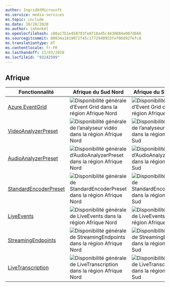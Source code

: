 ```yaml
---
author: IngridAtMicrosoft
ms.service: media-services
ms.topic: include
ms.date: 10/28/2020
ms.author: inhenkel
ms.openlocfilehash: c80a17b1e458793fe8f18ad5c4438884e007d666
ms.sourcegitcommit: 80034a1819072f45c1772940953fef06d92fefc8
ms.translationtype: HT
ms.contentlocale: fr-FR
ms.lasthandoff: 11/03/2020
ms.locfileid: "93242599"
---
```

<!--Feature availability in region-->

## <a name="africa"></a>Afrique

| Fonctionnalité| Afrique du Sud Nord | Afrique du Sud Ouest |
| --- | --- | --- |
| [Azure EventGrid](../reacting-to-media-services-events.md) | ![Disponibilité générale d’Event Grid dans la région Afrique Nord](../media/azure-clouds-regions/ga.svg) | ![Disponibilité générale d’Event Grid dans la région Afrique Sud](../media/azure-clouds-regions/ga.svg) |
| [VideoAnalyzerPreset](../analyzing-video-audio-files-concept.md) | ![Disponibilité générale de l’analyseur vidéo dans la région Afrique Nord](../media/azure-clouds-regions/ga.svg) | ![Disponibilité générale de l’analyseur vidéo dans la région Afrique Sud](../media/azure-clouds-regions/ga.svg) |
| [AudioAnalyzerPreset](../analyzing-video-audio-files-concept.md) | ![Disponibilité générale d’AudioAnalyzerPreset dans la région Afrique Nord](../media/azure-clouds-regions/ga.svg) | ![Disponibilité générale d’AudioAnalyzerPreset dans la région Afrique Sud](../media/azure-clouds-regions/ga.svg) |
| [StandardEncoderPreset](../encoding-concept.md) | ![Disponibilité générale de StandardEncoderPreset dans la région Afrique Nord](../media/azure-clouds-regions/ga.svg) | ![Disponibilité générale de StandardEncoderPreset dans la région Afrique Sud](../media/azure-clouds-regions/ga.svg) |
| [LiveEvents](../live-streaming-overview.md) | ![Disponibilité générale de LiveEvents dans la région Afrique Nord](../media/azure-clouds-regions/ga.svg) | ![Disponibilité générale de LiveEvents dans la région Afrique Sud](../media/azure-clouds-regions/ga.svg) |
| [StreamingEndpoints](../streaming-endpoint-concept.md) | ![Disponibilité générale de StreamingEndpoints dans la région Afrique Nord](../media/azure-clouds-regions/ga.svg) | ![Disponibilité générale de StreamingEndpoints dans la région Afrique Sud](../media/azure-clouds-regions/ga.svg) |
| [LiveTranscription](../live-transcription.md) | ![Disponibilité générale de LiveTranscription dans la région Afrique Nord](../media/azure-clouds-regions/ga.svg) | ![Disponibilité générale de LiveTranscription dans la région Afrique Sud](../media/azure-clouds-regions/ga.svg) |

